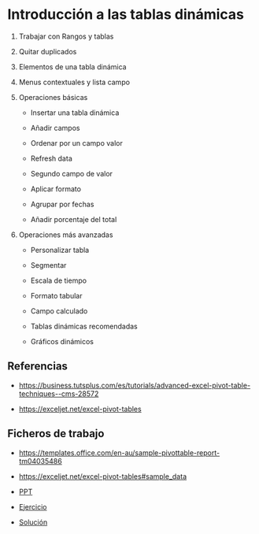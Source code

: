 # Introducción a las tablas dinámicas

1. Trabajar con Rangos y tablas

1. Quitar duplicados

1. Elementos de una tabla dinámica

1. Menus contextuales y lista campo


1. Operaciones básicas

    - Insertar una tabla dinámica
  
    - Añadir campos
  
    - Ordenar por un campo valor
  
    - Refresh data
  
    - Segundo campo de valor
  
    - Aplicar formato 
  
    - Agrupar por fechas
  
    - Añadir porcentaje del total

1. Operaciones más avanzadas
  
    - Personalizar tabla
  
    - Segmentar
  
    - Escala de tiempo
  
    - Formato tabular
  
    - Campo calculado
  
    - Tablas dinámicas recomendadas
  
    - Gráficos dinámicos
    

## Referencias
- <https://business.tutsplus.com/es/tutorials/advanced-excel-pivot-table-techniques--cms-28572>

- <https://exceljet.net/excel-pivot-tables>


## Ficheros de trabajo
- <https://templates.office.com/en-au/sample-pivottable-report-tm04035486>

- <https://exceljet.net/excel-pivot-tables#sample_data>

- [PPT](https://github.com/raulbm/TablasDinamicas/raw/master/An%C3%A1lisis%20de%20datos%20con%20Excel%20-%20Conceptos%20b%C3%A1siscos%20previos.pptx)
- [Ejercicio](https://github.com/raulbm/TablasDinamicas/raw/master/Lab%201%20-%20An%C3%A1lisis%20Cl%C3%A1sico%20ejercicio.xlsx)
- [Solución](https://github.com/raulbm/TablasDinamicas/raw/master/Lab%201%20-%20An%C3%A1lisis%20Cl%C3%A1sico%20-%20Cuadro%20de%20Mando%20CA.xlsx)
